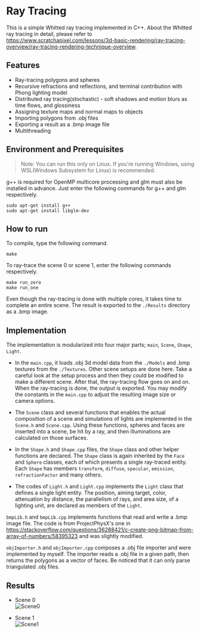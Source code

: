 # Ray Tracing

This is a simple Whitted ray tracing implemented in C++. About the Whitted ray tracing in detail, please refer to https://www.scratchapixel.com/lessons/3d-basic-rendering/ray-tracing-overview/ray-tracing-rendering-technique-overview.

## Features
- Ray-tracing polygons and spheres
- Recursive refractions and reflections, and terminal contribution with Phong lighting model
- Distributed ray tracing(stochastic) - soft shadows and motion blurs as time flows, and glossiness
- Assigning texture maps and normal maps to objects
- Importing polygons from .obj files
- Exporting a result as a .bmp image file
- Multithreading

## Environment and Prerequisites
> Note: You can run this only on Linux. If you're running Windows, using WSL(Windows Subsystem for Linux) is recommended.  

g++ is required for OpenMP multicore processing and glm must also be installed in advance. Just enter the following commands for g++ and glm respectively.
```
sudo apt-get install g++
sudo apt-get install libglm-dev
```

## How to run
To compile, type the following command.
```
make
```
To ray-trace the scene 0 or scene 1, enter the following commands respectively.
```
make run_zero
make run_one
```

Even though the ray-tracing is done with multiple cores, it takes time to complete an entire scene. The result is exported to the `./Results` directory as a .bmp image.  

## Implementation
The implementation is modularized into four major parts; `main`, `Scene`, `Shape`, `Light`.

- In the `main.cpp`, it loads .obj 3d model data from the `./Models` and .bmp textures from the `./Textures`. Other scene setups are done here. Take a careful look at the setup process and then they could be modified to make a different scene. After that, the ray-tracing flow goes on and on. When the ray-tracing is done, the output is exported. You may modify the constants in the `main.cpp` to adjust the resulting image size or camera options.

- The `Scene` class and several functions that enables the actual composition of a scene and simulations of lights are implemented in the `Scene.h` and `Scene.cpp`. Using these functions, spheres and faces are inserted into a scene, be hit by a ray, and then illuminations are calculated on those surfaces.

- In the `Shape.h` and `Shape.cpp` files, the `Shape` class and other helper functions are declared. The `Shape` class is again inherited by the `Face` and `Sphere` classes, each of which presents a single ray-traced entity. Each `Shape` has members `transform`, `diffuse`, `specular`, `emission`, `refractionFactor` and many others.

- The codes of `Light.h` and `Light.cpp` implements the `Light` class that defines a single light entity. The position, aiming target, color, attenuation by distance, the parallelism of rays, and area size, of a lighting unit, are declared as members of the `Light`.

`bmpLib.h` and `bmpLib.cpp` implements functions that read and write a .bmp image file. The code is from ProjectPhysX's one in  https://stackoverflow.com/questions/36288421/c-create-png-bitmap-from-array-of-numbers/58395323 and was slightly modified.

`objImporter.h` and `objImporter.cpp` composes a .obj file importer and were implemented by myself. The importer reads a .obj file in a given path, then returns the polygons as a vector of faces. Be noticed that it can only parse triangulated .obj files.

## Results
- Scene 0  
![Scene0](https://user-images.githubusercontent.com/36808324/170076844-95bc86c4-e042-4631-b3ca-5789fedfd23e.png)

- Scene 1  
![Scene1](https://user-images.githubusercontent.com/36808324/170076865-32a4ff2d-7f61-47c6-9934-1b6ef5adfc0a.png)
